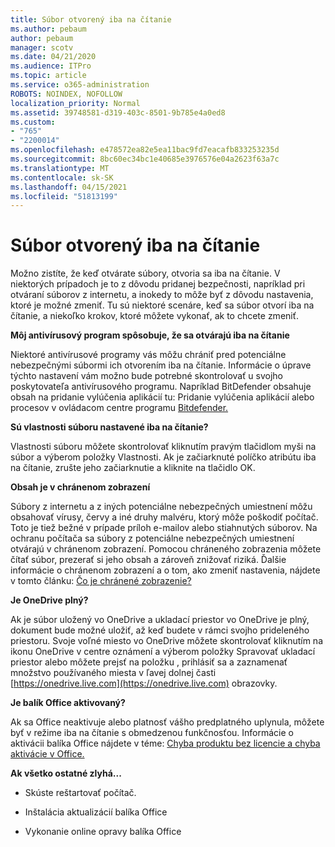 ```yaml
---
title: Súbor otvorený iba na čítanie
ms.author: pebaum
author: pebaum
manager: scotv
ms.date: 04/21/2020
ms.audience: ITPro
ms.topic: article
ms.service: o365-administration
ROBOTS: NOINDEX, NOFOLLOW
localization_priority: Normal
ms.assetid: 39748581-d319-403c-8501-9b785e4a0ed8
ms.custom:
- "765"
- "2200014"
ms.openlocfilehash: e478572ea82e5ea11bac9fd7eacafb833253235d
ms.sourcegitcommit: 8bc60ec34bc1e40685e3976576e04a2623f63a7c
ms.translationtype: MT
ms.contentlocale: sk-SK
ms.lasthandoff: 04/15/2021
ms.locfileid: "51813199"
---
```

# <a name="file-open-read-only"></a>Súbor otvorený iba na čítanie

Možno zistíte, že keď otvárate súbory, otvoria sa iba na čítanie. V niektorých prípadoch je to z dôvodu pridanej bezpečnosti, napríklad pri otváraní súborov z internetu, a inokedy to môže byť z dôvodu nastavenia, ktoré je možné zmeniť. Tu sú niektoré scenáre, keď sa súbor otvorí iba na čítanie, a niekoľko krokov, ktoré môžete vykonať, ak to chcete zmeniť.
  
 **Môj antivírusový program spôsobuje, že sa otvárajú iba na čítanie**
  
Niektoré antivírusové programy vás môžu chrániť pred potenciálne nebezpečnými súbormi ich otvorením iba na čítanie. Informácie o úprave týchto nastavení vám možno bude potrebné skontrolovať u svojho poskytovateľa antivírusového programu. Napríklad BitDefender obsahuje obsah na pridanie vylúčenia aplikácií tu: Pridanie vylúčenia aplikácií alebo procesov v ovládacom centre programu [Bitdefender.](https://aka.ms/AA6098i)
  
 **Sú vlastnosti súboru nastavené iba na čítanie?**
  
Vlastnosti súboru môžete skontrolovať kliknutím pravým tlačidlom myši na súbor a výberom položky Vlastnosti. Ak je začiarknuté políčko atribútu iba na čítanie, zrušte jeho začiarknutie a kliknite na tlačidlo OK.
  
 **Obsah je v chránenom zobrazení**
  
Súbory z internetu a z iných potenciálne nebezpečných umiestnení môžu obsahovať vírusy, červy a iné druhy malvéru, ktorý môže poškodiť počítač. Toto je tiež bežné v prípade príloh e-mailov alebo stiahnutých súborov. Na ochranu počítača sa súbory z potenciálne nebezpečných umiestnení otvárajú v chránenom zobrazení. Pomocou chráneného zobrazenia môžete čítať súbor, prezerať si jeho obsah a zároveň znižovať riziká. Ďalšie informácie o chránenom zobrazení a o tom, ako zmeniť nastavenia, nájdete v tomto článku: [Čo je chránené zobrazenie?](https://support.office.com/article/d6f09ac7-e6b9-4495-8e43-2bbcdbcb6653)
  
 **Je OneDrive plný?**
  
Ak je súbor uložený vo OneDrive a ukladací priestor vo OneDrive je plný, dokument bude možné uložiť, až keď budete v rámci svojho prideleného priestoru. Svoje voľné miesto vo OneDrive môžete skontrolovať kliknutím na ikonu OneDrive v centre oznámení a výberom položky Spravovať ukladací priestor alebo môžete prejsť na položku , prihlásiť sa a zaznamenať množstvo používaného miesta v ľavej dolnej časti [https://onedrive.live.com](https://onedrive.live.com) obrazovky.
  
 **Je balík Office aktivovaný?**
  
Ak sa Office neaktivuje alebo platnosť vášho predplatného uplynula, môžete byť v režime iba na čítanie s obmedzenou funkčnosťou. Informácie o aktivácii balíka Office nájdete v téme: [Chyba produktu bez licencie a chyba aktivácie v Office.](https://support.office.com/article/0d23d3c0-c19c-4b2f-9845-5344fedc4380)
  
 **Ak všetko ostatné zlyhá...**
  
- Skúste reštartovať počítač.
    
- Inštalácia aktualizácií balíka Office
    
- Vykonanie online opravy balíka Office
    

